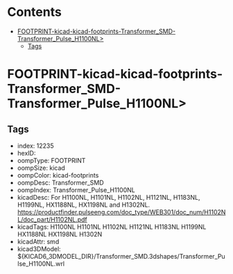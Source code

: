 



Contents
========

* [FOOTPRINT-kicad-kicad-footprints-Transformer_SMD-Transformer_Pulse_H1100NL>](#footprint-kicad-kicad-footprints-transformer_smd-transformer_pulse_h1100nl)
	* [Tags](#tags)

# FOOTPRINT-kicad-kicad-footprints-Transformer_SMD-Transformer_Pulse_H1100NL>

## Tags

- index: 12235
- hexID: 
- oompType: FOOTPRINT
- oompSize: kicad
- oompColor: kicad-footprints
- oompDesc: Transformer_SMD
- oompIndex: Transformer_Pulse_H1100NL
- kicadDesc: For H1100NL, H1101NL, H1102NL, H1121NL, H1183NL, H1199NL, HX1188NL, HX1198NL and H1302NL. https://productfinder.pulseeng.com/doc_type/WEB301/doc_num/H1102NL/doc_part/H1102NL.pdf
- kicadTags: H1100NL H1101NL H1102NL H1121NL H1183NL H1199NL HX1188NL HX1198NL H1302N
- kicadAttr: smd
- kicad3DModel: ${KICAD6_3DMODEL_DIR}/Transformer_SMD.3dshapes/Transformer_Pulse_H1100NL.wrl
